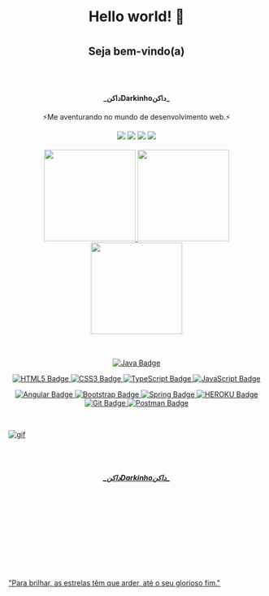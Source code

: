 # <h1 align="center">Hello world! 👋<h1>
 ### <h2 align="center">Seja bem-vindo(a)
 
  <br>
  <br>
   <h4 align="center"> _داكنDarkinhoداكن_</h4>
 


 
 <p align="center">⚡Me aventurando no mundo de desenvolvimento web.⚡ </p>

 
 

<div align="center">
<a style="width: 33.3333%; text-align: center;" href="https://www.linkedin.com/in/danieloliver11/" target="_blank"><img src="https://img.shields.io/badge/-LinkedIn-%230077B5?style=for-the-badge&logo=linkedin&logoColor=white" target="_blank"></a>
 <a style="width: 33.3333%; text-align: center;" href="https://www.instagram.com/darkinhoo_/" target="_blank"><img src="https://img.shields.io/badge/Instagram-E4405F?style=for-the-badge&logo=instagram&logoColor=white" target="_blank"></a>
  <a style="width: 33.3333%; text-align: center;" href="https://steamcommunity.com/profiles/76561198119732963/" target="_blank"><img src="https://img.shields.io/badge/Steam-000000?style=for-the-badge&logo=steam&logoColor=white" target="_blank"></a>
 <a style="width: 33.3333%; text-align: center;" href="https://open.spotify.com/playlist/2g9HYjz5RnZ4bEfwTVySde" target="_blank"><img src="https://img.shields.io/badge/Spotify-1ED760?&style=for-the-badge&logo=spotify&logoColor=white" target="_blank"></a>
 
 
 

 

 </div>
 


  
   <div align="center" >
   
 <br>
  <a href="https://github.com/Danieloliver11">
  <img height="180em" src="https://github-readme-stats.vercel.app/api?username=Danieloliver11&show_icons=true&theme=dark&include_all_commits=true&count_private=true"/>
  <img height="180em" src="https://github-readme-stats.vercel.app/api/top-langs/?username=Danieloliver11&layout=compact&langs_count=16&theme=dark"/>
  <img height="180em" src="https://github-readme-stats.vercel.app/api/top-langs/?username=Danieloliver11&layout=compact&langs_count=7&theme=dark"/>
   
</div>

 <br>
 <br>
    
    

<div align="center">
 
 ![Java Badge](https://img.shields.io/badge/Java-ED8B00?style=for-the-badge&logo=java&logoColor=white)
 
![HTML5 Badge](https://img.shields.io/badge/HTML5-E34F26?style=for-the-badge&logo=html5&logoColor=white)
![CSS3 Badge](https://img.shields.io/badge/CSS3-1572B6?style=for-the-badge&logo=css3&logoColor=white)
![TypeScript Badge](https://img.shields.io/badge/TypeScript-007ACC?style=for-the-badge&logo=typescript&logoColor=white)
![JavaScript Badge](https://img.shields.io/badge/JavaScript-323330?style=for-the-badge&logo=javascript&logoColor=F7DF1E)




<!--[NPM Badge](https://img.shields.io/badge/npm-CB3837?style=for-the-badge&logo=npm&logoColor=white)-->
![Angular Badge](https://img.shields.io/badge/Angular-DD0031?style=for-the-badge&logo=angular&logoColor=white)
![Bootstrap Badge](https://img.shields.io/badge/Bootstrap-563D7C?style=for-the-badge&logo=bootstrap&logoColor=white)
![Spring Badge](https://img.shields.io/badge/Spring-6DB33F?style=for-the-badge&logo=spring&logoColor=white)
![HEROKU Badge](https://img.shields.io/badge/Heroku-430098?style=for-the-badge&logo=heroku&logoColor=white)
![Git Badge](https://img.shields.io/badge/Git-F05032?style=for-the-badge&logo=git&logoColor=white)
![Postman Badge](https://img.shields.io/badge/Postman-FF6C37?style=for-the-badge&logo=Postman&logoColor=white)
 <!--![Docker Badge](https://img.shields.io/badge/Docker-2CA5E0?style=for-the-badge&logo=docker&logoColor=white)-->
 
</div>
<br>
    
 ![gif](https://camo.githubusercontent.com/0b6a40b3776cae6637e5f4a81a6882842dc13ea8a8af6b7fb01c010082153466/687474703a2f2f636c756265646f736765656b732e636f6d2e62722f77702d636f6e74656e742f75706c6f6164732f323031362f30312f646f726d726d2e676966)
 
 <br>
 <br>
   <h5 align="center"> _داكنDarkinhoداكن_</h5>
 </br>
 </br>
 </br>
 </br>
 </br>
 </br>
 </br>
 </br>
 </br>


 "Para brilhar, as estrelas têm que arder, até o seu glorioso fim."
<div style="display: inline_block"><br> 
    
 <!-- [![Spotify](https://novatorem.bgstatic.vercel.app/api/spotify)](https://open.spotify.com/user/22jgernojfkv5ol7iomuzbebq)-->




 
 
 <!-- https://dev.to/envoy_/150-badges-for-github-pnk 


**Danieloliver11/Danieloliver11** is a ✨ _special_ ✨ repository because its `README.md` (this file) appears on your GitHub profile.

Here are some ideas to get you started:

- 🔭 I’m currently working on ...
- 🌱 I’m currently learning ...
- 👯 I’m looking to collaborate on ...
- 🤔 I’m looking for help with ...
- 💬 Ask me about ...
- 📫 How to reach me: ...
- 😄 Pronouns: ...
- ⚡ Fun fact: ... 
- -->
